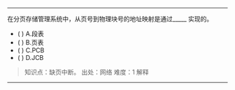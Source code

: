 ---
在分页存储管理系统中，从页号到物理块号的地址映射是通过_____ 实现的。
- ( ) A.段表 
- ( ) B.页表 
- ( ) C.PCB 
- ( ) D.JCB

> 知识点：缺页中断。
> 出处：网络
> 难度：1
> 解释

---